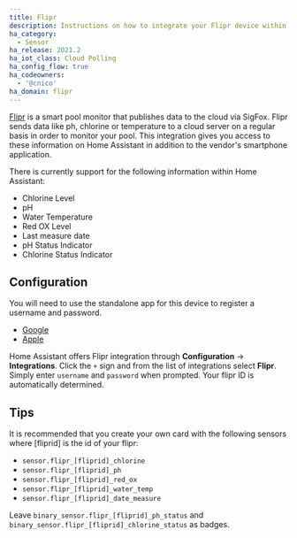 ```yaml
---
title: Flipr
description: Instructions on how to integrate your Flipr device within Home Assistant.
ha_category:
  - Sensor
ha_release: 2021.2
ha_iot_class: Cloud Polling
ha_config_flow: true
ha_codeowners:
  - '@cnico'
ha_domain: flipr
---
```


[Flipr](https://www.goflipr.com) is a smart pool monitor that publishes data to the cloud via SigFox.
Flipr sends data like ph, chlorine or temperature to a cloud server on a regular basis in order to monitor your pool.
This integration gives you access to these information on Home Assistant in addition to the vendor's smartphone application.

There is currently support for the following information within Home Assistant:

- Chlorine Level
- pH
- Water Temperature
- Red OX Level
- Last measure date
- pH Status Indicator
- Chlorine Status Indicator

## Configuration

You will need to use the standalone app for this device to register a username and password.

- [Google](https://play.google.com/store/apps/details?id=com.goflipr.flipr)
- [Apple](https://apps.apple.com/fr/app/flipr/id1225898851)

Home Assistant offers Flipr integration through **Configuration** -> **Integrations**. Click the `+` sign and from the list of integrations select **Flipr**. Simply enter `username` and `password` when prompted. Your flipr ID is automatically determined.

## Tips

It is recommended that you create your own card with the following sensors where \[fliprid\] is the id of your flipr:

- `sensor.flipr_[fliprid]_chlorine`
- `sensor.flipr_[fliprid]_ph`
- `sensor.flipr_[fliprid]_red_ox`
- `sensor.flipr_[fliprid]_water_temp`
- `sensor.flipr_[fliprid]_date_measure`

Leave `binary_sensor.flipr_[fliprid]_ph_status` and `binary_sensor.flipr_[fliprid]_chlorine_status` as badges.
